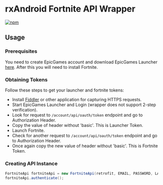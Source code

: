 # rxAndroid Fortnite API Wrapper
[![npm](https://img.shields.io/npm/l/express.svg)](https://github.com/whiskermrr/rxandroid-fortnite-api/blob/master/LICENSE)

## Usage

### Prerequisites
You need to create EpicGames account and download EpicGames Launcher [here](https://www.epicgames.com/fortnite/pl/buy-now/battle-royale). After this you will need to install Fortnite.

### Obtaining Tokens
Follow these steps to get your launcher and fortnite tokens:

- Install [Fiddler](https://www.telerik.com/download/fiddler) or other application for capturing HTTPS requests.
- Start EpicGames Launcher and Login (wrapper does not support 2-step verification).
- Look for request to `/account/api/oauth/token` endpoint and go to Authorization Header.
- Copy the value of header without 'basic'. This is Launcher Token.
- Launch Fortnite.
- Check for another request to `/account/api/oauth/token` endpoint and go to Authorization Header.
- Once again copy the new value of header without 'basic'. This is Fortnite Token.


### Creating API Instance

```java
FortniteApi fortniteApi = new FortniteApi(retrofit, EMAIL, PASSWORD, LAUNCHER_TOKEN, FORTNITE_TOKEN);
fortniteApi.authenticate();
```
